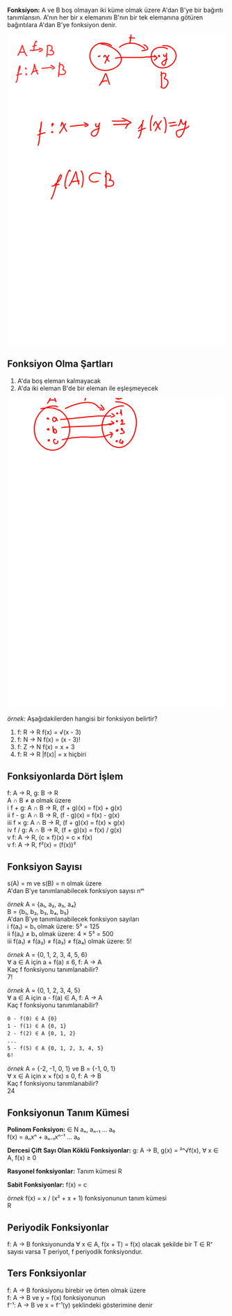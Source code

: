 **Fonksiyon:** A ve B boş olmayan iki küme olmak üzere A'dan B'ye bir bağıntı tanımlansın. A'nın her bir x elemanını B'nın bir tek elemanına götüren bağıntılara A'dan B'ye fonksiyon denir.

![image](fonksiyonların-gösterimi.svg)

## Fonksiyon Olma Şartları
1. A'da boş eleman kalmayacak
2. A'da iki eleman B'de bir eleman ile eşleşmeyecek

![image](fonksiyon-örneği.svg)


*örnek:* Aşağıdakilerden hangisi bir fonksiyon belirtir?
1. f: R → R     f(x) = √(x - 3)
2. f: N → N     f(x) = (x - 3)!
3. f: Z → N     f(x) = x + 3
4. f: R → R     |f(x)| = x
hiçbiri

## Fonksiyonlarda Dört İşlem
f: A → R, g: B → R\
A ∩ B ≠ ø olmak üzere\
ⅰ f + g: A ∩ B → R, (f + g)(x) = f(x) + g(x)\
ⅱ f - g: A ∩ B → R, (f - g)(x) = f(x) - g(x)\
ⅲ f × g: A ∩ B → R, (f + g)(x) = f(x) × g(x)\
ⅳ f / g: A ∩ B → R, (f + g)(x) = f(x) / g(x)\
ⅴ f: A → R, (c × f)(x) = c × f(x)\
ⅴ f: A → R, f²(x) = (f(x))²

## Fonksiyon Sayısı
s(A) = m ve s(B) = n olmak üzere\
A'dan B'ye tanımlanabilecek fonksiyon sayısı nᵐ


*örnek* A = {a₁, a₂, a₃, a₄}\
B = {b₁, b₂, b₃, b₄, b₅}\
A'dan B'ye tanımlanabilecek fonksiyon sayıları\
ⅰ f(a₁) = b₁ olmak üzere: 5³ = 125\
ⅱ f(a₁) ≠ b₁ olmak üzere: 4 × 5³ = 500\
ⅲ f(a₁) ≠ f(a₂) ≠ f(a₃) ≠ f(a₄) olmak üzere: 5!


*örnek* A = {0, 1, 2, 3, 4, 5, 6}\
∀ a ∈ A için a + f(a) ≤ 6, f: A → A\
Kaç f fonksiyonu tanımlanabilir?\
7!


*örnek* A = {0, 1, 2, 3, 4, 5}\
∀ a ∈ A için a - f(a) ∈ A, f: A → A\
Kaç f fonksiyonu tanımlanabilir?
```md
0 - f(0) ∈ A {0}
1 - f(1) ∈ A {0, 1}
2 - f(2) ∈ A {0, 1, 2}
...
5 - f(5) ∈ A {0, 1, 2, 3, 4, 5}
6!
```


*örnek* A = {-2, -1, 0, 1} ve B = {-1, 0, 1}\
∀ x ∈ A için x × f(x) ≤ 0, f: A → B\
Kaç f fonksiyonu tanımlanabilir?\
24


## Fonksiyonun Tanım Kümesi
**Polinom Fonksiyon:** ∈ N aₙ, aₙ₋₁ ... a₀\
f(x) = aₙxⁿ + aₙ₋₁xⁿ⁻¹ ... a₀

**Dercesi Çift Sayı Olan Köklü Fonksiyonlar:** g: A → B, g(x) = ²ⁿ√f(x), ∀ x ∈ A, f(x) ≥ 0

**Rasyonel fonksiyonlar:** Tanım kümesi R

**Sabit Fonksiyonlar:** f(x) = c


*örnek* f(x) = x / (x² + x + 1) fonksiyonunun tanım kümesi\
R


## Periyodik Fonksiyonlar
f: A → B fonksiyonunda ∀ x ∈ A, f(x + T) = f(x) olacak şekilde bir T ∈ R⁺ sayısı varsa T periyot, f periyodik fonksiyondur.


## Ters Fonksiyonlar
f: A → B fonksiyonu birebir ve örten olmak üzere\
f: A → B ve y = f(x) fonksiyonunun\
f⁻¹: A → B ve x = f⁻¹(y) şeklindeki gösterimine denir

